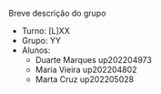 
Breve descrição do grupo

* Turno: [L]XX
* Grupo: YY
* Alunos:
    - Duarte Marques up202204973 
    - Maria Vieira up202204802
    - Marta Cruz up202205028